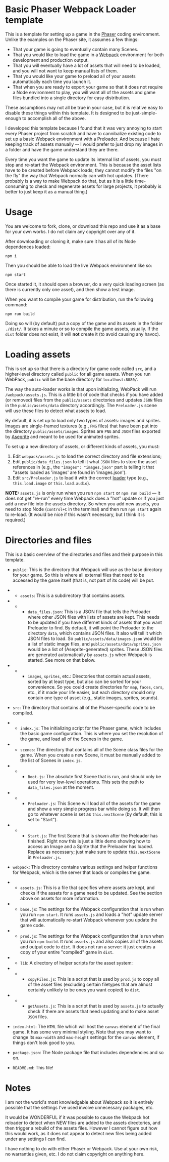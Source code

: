 # Basic Phaser Webpack Loader template

This is a template for setting up a game in the [Phaser](https://phaser.io/) coding environment. Unlike the examples on the Phaser site, it assumes a few things:

* That your game is going to eventually contain many Scenes.
* That you would like to load the game in a [Webpack](https://webpack.js.org/) environment for both development and production output.
* That you will eventually have a lot of assets that will need to be loaded, and you will not want to keep manual lists of them.
* That you would like your game to preload all of your assets automatically each time you launch it.
* That when you are ready to export your game so that it does not require a Node environment to play, you will want all of the assets and game files bundled into a single directory for easy distribution.

These assumptions may not all be true in your case, but it is relative easy to disable these things within this template. It is designed to be just-simple-enough to accomplish all of the above. 

I developed this template because I found that it was very annoying to start every Phaser project from scratch and have to cannibalize existing code to set up a basic Webpack environment with a Preloader. And because I hate keeping track of assets manually -- I would prefer to just drop my images in a folder and have the game understand they are there.

Every time you want the game to update its internal list of assets, you must stop and re-start the Webpack environment. This is because the asset lists have to be created before Webpack loads; they cannot modify the files "on the fly" the way that Webpack normally can with hot updates. (There probably is a way to make Webpack do that, but as it is a little time-consuming to check and regenerate assets for large projects, it probably is better to just keep it as a manual thing.)

# Usage

You are welcome to fork, clone, or download this repo and use it as a base for your own works. I do not claim any copyright over any of it. 

After downloading or cloning it, make sure it has all of its Node dependences loaded:

```
npm i
```

Then you should be able to load the live Webpack environment like so:

```
npm start
```

Once started it, it should open a browser, do a very quick loading screen (as there is currently only one asset), and then show a test image. 

When you want to compile your game for distribution, run the following command:

```
npm run build
```

Doing so will (by default) put a copy of the game and its assets in the folder `./dist/`. It takes a minute or so to compile the game assets, usually. If the `dist` folder does not exist, it will **not** create it (to avoid causing any havoc).

# Loading assets

This is set up so that there is a directory for game code called `src`, and a higher-level directory called `public` for all game assets. When you run WebPack, `public` will be the base directory for `localhost:8080/`. 

The way the auto-loader works is that upon initializing, WebPack will run `/webpack/assets.js`. This is a little bit of code that checks if you have added (or removed) files from the `public/assets` directories and updates `JSON` files in the `public/assets/data` directory accordingly. The `Preloader.js` scene will use these files to detect what assets to load. 

By default, it is set up to load only two types of assets: images and sprites. Images are single-framed textures (e.g., `PNG` files) that have been put into the directory `public/assets/images`. Sprites are `PNG` and `JSON` files exported by [Aseprite](https://www.aseprite.org/) and meant to be used for animated sprites.

To set up a new directory of assets, or different kinds of assets, you must:

1. Edit `webpack/assets.js` to load the correct directory and file extensions;
2. Edit `public/data_files.json` to tell it what `JSON` files to store the asset references in (e.g., the `"images": "images.json"` part is telling it that "assets loaded as 'images' are found in 'images.json').
3. Edit `src/Preloader.js` to load it with the correct [loader](https://docs.phaser.io/phaser/concepts/loader) type (e.g., `this.load.image` or `this.load.audio`).

**NOTE:** `assets.js` is only run when you run `npm start` or `npm run build` — it does not get "re-run" every time Webpack does a "hot" update or if you just add a new file into the assets directory. So when you add new assets, you need to stop Node (`control+C` in the terminal) and then run `npm start` again to re-load. (It would be nice if this wasn't necessary, but I think it is required.)

# Directories and files

This is a basic overview of the directories and files and their purpose in this template.

- `public`: This is the directory that Webpack will use as the base directory for your game. So this is where all external files that need to be accessed by the game itself (that is, not part of its code) will be put.
- - `assets`: This is a subdirectory that contains assets.
- - - `data_files.json`: This is a JSON file that tells the Preloader where other JSON files with lists of assets are kept. This needs to be updated if you have differnet kinds of assets that you want Preloader to find. By defualt, it will point the Preloader to the directory `data`, which contains JSON files. It also will tell it which JSON files to load. So `public/assets/data/images.json` would be a list of static image files, and `public/assets/data/sprites.json` would be a list of (Aseprite-generated) sprites. These JSON files are generated automatically by `assets.js` when Webpack is started. See more on that below.
- - - `images`, `sprites`, etc.: Directories that contain actual assets, sorted by at least type, but also can be sorted for your convenience. So you could create directories for `map`, `faces`, `cars`, etc., if it made your life easier, but each directory should only contain one type of asset (e.g., static images, sprites, sounds). 

- `src`: The directory that contains all of the Phaser-specific code to be compiled.
- - `index.js`: The initializing script for the Phaser game, which includes the basic game configuration. This is where you set the resolution of the game, and load all of the Scenes in the game.
- - `scenes`: The directory that contains all of the Scene class files for the game. When you create a new Scene, it must be manually added to the list of Scenes in `index.js`.
- - - `Boot.js`: The absolute first Scene that is run, and should only be used for very low-level operations. This sets the path to `data_files.json` at the moment.
- - - `Preloader.js`: This Scene will load all of the assets for the game and show a very simple progress bar while doing so. It will then go to whatever scene is set as `this.nextScene` (by default, this is set to "Start").
- - - `Start.js`: The first Scene that is shown after the Preloader has finished. Right now this is just a little demo showing how to access an Image and a Sprite that the Preloader has loaded. Replace as necessary; just make sure to update `this.nextScene` in `Preloader.js`. 

- `webpack`: This directory contains various settings and helper functions for Webpack, which is the server that loads or compiles the game.
- - `assets.js`: This is a file that specifies where assets are kept, and checks if the assets for a game need to be updated. See the section above on assets for more information.
- - `base.js`: The settings for the Webpack configuration that is run when you run `npm start`. It runs `assets.js` and loads a "hot" update server that will automatically re-start Webpack whenever you update the game code.
- - `prod.js`: The settings for the Webpack configuration that is run when you run `npm build`. It runs `assets.js` and also copies all of the assets and output code to `dist`. It does not run a server: it just creates a copy of your entire "compiled" game in `dist`. 
- - `lib`: A directory of helper scripts for the asset system:
- - - `copyFiles.js`: This is a script that is used by `prod.js` to copy all of the asset files (excluding certain filetypes that are almost certainly unlikely to be ones you want copied) to `dist`. 
- - - `getAssets.js`: This is a script that is used by `assets.js` to actually check if there are assets that need updating and to make asset `JSON` files. 

- `index.html`: The `HTML` file which will host the `canvas` element of the final game. It has some very minimal styling. Note that you may want to change its `max-width` and `max-height` settings for the `canvas` element, if things don't look good to you.

- `package.json`: The Node package file that includes dependencies and so on. 

- `README.md`: This file!

# Notes

I am not the world's most knowledgable about Webpack so it is entirely possible that the settings I've used involve unnecessary packages, etc. 

It would be WONDERFUL if it was possible to cause the Webpack hot reloader to detect when NEW files are added to the assets directories, and then trigger a rebuild of the assets files. However I cannot figure out how this would work, as it does not appear to detect new files being added under any settings I can find. 

I have nothing to do with either Phaser or Webpack. Use at your own risk, no warranties given, etc. I do not claim copyright on anything here.
